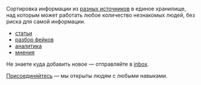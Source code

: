 Сортировка информации из [разных источников](./sources) в единое хранилище, над которым может работать любое количество незнакомых людей, без риска для самой информации. 

- [статьи](./articles)
- [разбор фейков](./fakes)
- [аналитика](./analytics)
- [мнения](./opinions)

Не знаете куда добавить новое — отправляйте в [inbox](./inbox).

[Присоединяйтесь](https://github.com/free-belarus/contribute) — мы открыты людям с любыми навыками. 
